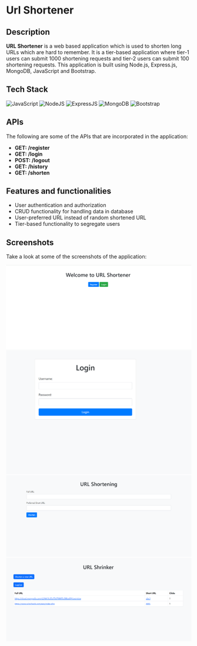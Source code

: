 # Url Shortener

## Description

<b>URL Shortener</b> is a web based application which is used to shorten long URLs which are hard to remember. It is a tier-based application where tier-1 users can submit 1000 shortening requests and tier-2 users can submit 100 shortening requests. This application is built using Node.js, Express.js, MongoDB, JavaScript and Bootstrap. 

## Tech Stack

<div align="left">
<img alt="JavaScript" src="https://img.shields.io/badge/javascript-%23323330.svg?style=for-the-badge&logo=javascript&logoColor=%23F7DF1E"/>
<img alt="NodeJS" src="https://img.shields.io/badge/node.js-6DA55F?style=for-the-badge&logo=node.js&logoColor=white"/>
<img alt="ExpressJS" src="https://img.shields.io/badge/express.js-%23404d59.svg?style=for-the-badge&logo=express&logoColor=%2361DAFB"/>
<img alt="MongoDB" src="https://img.shields.io/badge/MongoDB-%234ea94b.svg?style=for-the-badge&logo=mongodb&logoColor=white"/>
<img alt="Bootstrap" src="https://img.shields.io/badge/bootstrap-%23563D7C.svg?style=for-the-badge&logo=bootstrap&logoColor=white"/>
</div>

## APIs

The following are some of the APIs that are incorporated in the application:

* <b>GET: /register </b>
* <b>GET: /login </b>
* <b>POST: /logout </b>
* <b>GET: /history </b>
* <b>GET: /shorten </b>

## Features and functionalities

* User authentication and authorization
* CRUD functionality for handling data in database
* User-preferred URL instead of random shortened URL
* Tier-based functionality to segregate users

## Screenshots

Take a look at some of the screenshots of the application:

![Home page](https://github.com/KareddyPavithra/UrlShortener/blob/main/urls%20images/Welcome%20page.png)
![Login page](https://github.com/KareddyPavithra/UrlShortener/blob/main/urls%20images/Login%20page.png)
![Shorten page](https://github.com/KareddyPavithra/UrlShortener/blob/main/urls%20images/Shorten%20page.png)
![History page](https://github.com/KareddyPavithra/UrlShortener/blob/main/urls%20images/History.png)
